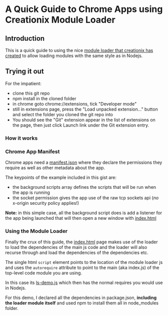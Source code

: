 # A Quick Guide to Chrome Apps using Creationix Module Loader

## Introduction

This is a quick guide to using the nice [module loader that creationix has created](https://github.com/creationix/chrome-app-module-loader) to allow loading modules with the same style as in Nodejs. 

## Trying it out

For the impatient:
* clone this git repo
* npm install in the cloned folder
* in chrome goto chrome://extensions, tick "Developer mode"
* still in extensions page, press the "Load unpacked extension..." button and select the folder you cloned the git repo into
* You should see the "Git" extension appear in the list of extensions on the page, then just click Launch link under the Git 
extension entry.

### How it works

### Chrome App Manifest

Chrome apps need a [manifest.json](manifest.json) where they declare the permissions they require as well as other metadata about the app.

The keypoints of the example included in this gist are:
* the background scripts array defines the scripts that will be run when the app is running
* the socket permission gives the app use of the raw tcp sockets api (*no* x-origin security policy applies!)

__Note:__ in this simple case, all the background script does is add a listener for the app being launched that will then open a new window with [index.html](index.html)


### Using the Module Loader

Finally the crux of this guide, the [index.html](index.html) page makes use of the loader to load the dependencies of the main js code and the loader will also recurse through and load the dependencies of the dependencies etc.

The single html ```script``` element points to the location of the module loader js and uses the ```autorequire``` attribute to point to the
main (aka index.js) of the top-level code module you are using.

In this case its [ls-demo.js](ls-demo.js) which then has the normal requires you would use in Nodejs.

For this demo, I declared all the dependencies in package.json, __including the loader module itself__ and used npm to install them all in node_modules folder.







